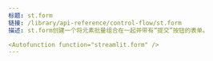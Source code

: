 ```yaml
---
标题: st.form
链接: /library/api-reference/control-flow/st.form
描述: st.form创建一个将元素批量组合在一起并带有“提交”按钮的表单。

<Autofunction function="streamlit.form" />
---
```

